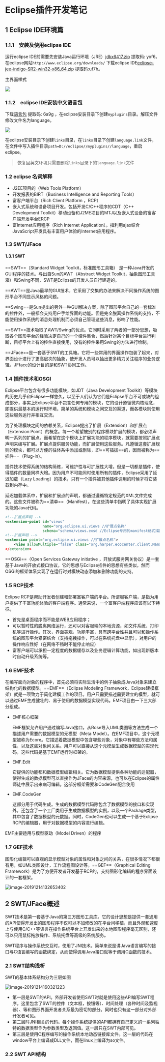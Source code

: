 # Eclipse插件开发笔记

## 1	Eclipse IDE环境篇

### 1.1.1    安装及使用eclipse IDE

运行eclipse IDE前需要先安装Java运行环境（JRE）[jdkx6417.zip](https://pan.baidu.com/s/1zA4bai3tLlDNLPcTRzBwsA) 提取码: yxf6。在eclipse网站`http://www.eclipse.org/downloads/` 下载eclipse IDE[eclipse-jee-indigo-SR2-win32-x86_64.zip](https://pan.baidu.com/s/1pbRoywR2yS1H9OvVMt00OQ) 提取码:uf7h。

主界面样式

![](Eclipse插件开发笔记.assets/1.png)

### 1.1.2    eclipse IDE安装中文语言包

下载[语言包]( https://pan.baidu.com/s/1yjoSwztCHKcQZzdFrDRFBA) 提取码: 6a9g  ，在eclipse安装目录下创建`myplugins`目录。解压文件修改文件名为language。

![](Eclipse插件开发笔记.assets/f89cc94ffc0599e69eca2653fabdc6bb711292a7.png)

在eclipse安装目录下创建`links`目录，在`links`目录下创建`language.link`文件，在文件中写入插件目录`path=D://eclipse//myplugins//language`，重启eclipse。

> 恢复回英文环境只需要删除`links`目录下的`language.link`文件

### 1.2	eclipse 名词解释

- J2EE项目的（Web Tools Platform）
- 开发报表的BIRT（Business Intelligence and Reporting Tools）
- 富客户端平台（Rich Client Platform ，RCP）
- 嵌入式系统和设备项目开发。包括开发C/C++程序的CDT（C++ Development Toolkit）移动设备和J2ME项目的MTJ以及嵌入式设备的富客户端开发平台ERCP
- 富Internet应用程序（Rich Internet Application）。指利用ajax结合JavaScript开发具有丰富用户体验的Internet应用程序。 

### 1.3    SWT/JFace

#### 1.3.1	SWT

==SWT==（Standard Widget Toolkit，标准图形工具箱） 是一种Java开发的GUI程序的技术。与出自Sun的AWT（Abstract Widget Toolkit，抽象图形工具箱）和Swing不同，SWT是Eclipse的开发人员自行建造的。

==AWT==是Java最早的GUI技术，它采用了交集的办法来解决不同操作系统的图形平台不同显示风格的问题。

==Swing==是Sun提出的另外一种GUI解决方案，除了图形平台自己的一套标准的控件外，一般都会支持用户手绘界面的功能。但是完全脱离操作系统的支持，不能使用操作系统的消息处理机制而必须自己管理这些消息，影响了性能。

==SWT==技术吸取了AWT/Swing的优点。它同时采用了两者的一部分思想，吸取各个图形平台的经验决定自己的一个控件集合，然后针对某个目标平台进行判断，目标平台上有的控件直接使用，没有的控件采用Swing的方法进行绘制。

==JFace==是一套基于SWT的工具箱。它将一些常用的界面操作包装了起来，对界面设计进行了更高层次的抽象，使开发人员可以抽出更多精力关注程序的业务逻辑。JFface的设计目的是和SWT协同工作。

### 1.4	插件技术和OSGI

Eclipse平台包含有很多功能模块，如JDT（Java Development Toolkit）等模块的历史几乎和Eclipse一样悠久，以至于人们认为它们是Eclipse平台不可或缺的组成部分，事实上Eclipse平台不包含任何专用的模块，它的设计遵循微内核理念，即提供最基本的运行时环境，简单的系统和模块之间交互的渠道，而各模块则使用这些服务运行并相互交流。

为了处理模块之间的依赖关系，Eclipse提出了扩展（Extension）和扩展点（Extension Point）的概念。每一个希望被别的程序模块扩展的模块，都必须声明一系列的扩展点。而希望在这个模块上扩展功能的程序模块，就需要按照扩展点声明来编写扩展。扩展点提供服务功能，而扩展使用这些服务。凡遵循这套扩展规则的模块，都可以方便的往体系中添加或删除，即==可插拔==的，因而被称为==插件==（Plug-in）。

插件技术使得系统的结构简练，可维护性与可扩展性大增。但是一切都是插件，使得插件的数量同样大增。因为用户不可能同时使用所有的插件，Eclipse采用了延迟加载（Lazy Loading）的技术，只有一个插件被其他插件调用的时候才将它装载到内存中。

延迟加载体系中，扩展和扩展点的声明，都通过遵循特定规范的XML文件完成的。这些文件被称为==清单==（Manifest），在这些清单中指明了具体实现扩展功能的Java代码。

```xml
<!--扩展点声明 -->
<extension-point id="views"							
                 name="org.eclipse.ui.views //扩展点名称"		 	
                 schema="schema/views.exsd //Eclipse专用的manifest格式描述文件。对扩展点的xml格式进行定义"/>         
<!--扩展声明 -->
<extension point="org.eclipse.ui.views //扩展点名称">
	<view allowMultiple="false" class="org.harper.ecocenter.client.ManageView //扩展功能具体实现类" id="org.harper.ecocenter.client.ManageView" name="Manage"
</extension>
```

==OSGi==（Open Services Gateway initiative ，开放式服务网关协议）是一套基于Java的开放式接口协议。它的思想与Eclipse插件的思想有些类似，然而OSGi的框架体系实现了在运行时对模块动态添加和删除功能的支持。

### 1.5	RCP技术

Eclipse RCP是帮助开发者创建和部署富客户端的平台。所谓服客户端，是指为用户提供了丰富功能体验的客户端程序。通常来说，一个富客户端程序应该有以下特征。

- 首先是桌面程序而不能是WEB应用程序；
- 可以暂时性的脱离网络运行，还可以对客服端的本地资源，如文件系统、打印机等进行操作。其次，界面美观，功能丰富，具有跨平台性并且可以和操作系统的图形平台紧密结合（支持拖拽操作，可以在系统托盘中显示），对用户的操作响应性好（在网络不畅时不能停止响应）
- 富客户端可以承担一定程度的数据缓存以及业务逻辑计算功能，如出现新版本时自动升级系统等。  

### 1.6	EMF技术

在编写面向对象的程序中，首先必须将实际生活中的例子抽象成Java对象来建立结构化的数据模型。==EMF==（Eclipse Modeling Framework，Eclipse建模框架）就是一项致力于简化建模工作的项目。用户只需要描述需要建立的模型，就可以通过EMF生成健壮的、易于使用的数据模型实现代码。EMF项目由一下三大部分组成。

- EMF核心框架

  EMF框架允许用户通过编写Java接口，从Rose导入UML类图等方法生成一个描述用户需要的数据模型的元模型（Meta Model）。在EMF项目中，这个元模型被称为Ecore。它描述着数据模型中包含哪些对象，对象中有哪些方法和属性，以及这些对象间关系。用户可以直接从这个元模型生成数据模型的实现代码，这些代码是基于EMF运行时框架的。

- EMF.Edit

  它提供的功能都和数据模型编辑相关。它为数据模型提供各种功能的适配器，使得生成的数据模型可以直接作为JFace的内容来源，也可以在Eclipse的属性师徒中展示出来病可编辑。这部分框架需要和CodeGen配合使用

- EMF.CodeGen

  这部分用于代码生成。生成的数据模型代码除包含了数据模型的接口和实现外，还包含了一个工厂类用于生成数据模型的实例，以及一个Package类型，其中包含了数据模型的元数据。同时，CodeGen也可以生成一个基于Eclipse RCP的编辑器，用于对数据模型的内容进行编辑。

EMF主要适用与模型驱动（Model Driven）的程序

### 1.7	GEF技术

图形化编辑可以直观的显示模型对象的属性和对象之间的关系，在很多情况下都很有用，如UML类图设计，工作流程图设计等。==GEF==（Graphical Editing Framework）是为了方便开发者开发基于RCP的，支持图形化编辑的程序界面设计的一套框架。

![image-20191214132653402](F:\GitHubWorkSpace\eclipse-\Eclipse插件开发笔记.assets\image-20191214132653402.png)

## 2	SWT/JFace概述

SWT技术是第一套基于Java的第三方图形工具库。它的设计思想是提供一套通用的API使得开发出的图形程序不仅可以不加修改的在平台间移植，而且外观和速度上与使用C/C++等语言在操作系统平台上开发出来的本地图形程序毫无区别，还可以只用鼠标拖放操作、系统托盘等高级的系统服务。

SWT程序与操作系统交互时，使用了JNI技术。简单来说是讲Java语言编写的接口与C语言编写的函数绑定，从而使得调用Java接口就等于调用C函数的技术。

### 2.1	SWT结构浅析

SWT的基本体系结构分为三层如图

![image-20191214160321223](F:\GitHubWorkSpace\eclipse-\Eclipse插件开发笔记.assets\image-20191214160321223.png)

- 第一层是SWT的API。外部开发者使用SWT时就是使用这些API编写SWT程序。这里包含了SWT的控件（文本框，按钮等）、时间处理（各种时间及监视器）、等和图形界面开发者关系最为密切的部分。同时也只有这一部分对外部开发者可见。
- 第二层时JNI相关的代码。每个操作系统提供的API都拥有自己定义的一系列独特的数据类型作为参数类型及返回值。这一层只在SWT内部可见。
- 第三层是使用C程序编写的操作系统本地动态链接库文件。这一层的代码在window平台上编译成DLL文件，而在linux上编译为so文件。

### 

### 2.2	SWT API结构

